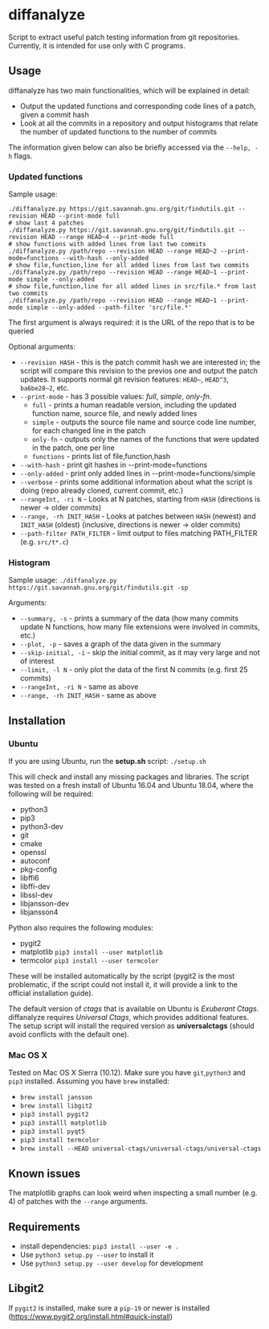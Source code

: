 # diffanalyze
Script to extract useful patch testing information from git repositories. Currently, it is intended for use only with C programs.

## Usage
diffanalyze has two main functionalities, which will be explained in detail:
- Output the updated functions and corresponding code lines of a patch, given a commit hash
- Look at all the commits in a repository and output histograms that relate the number of updated functions to the number of commits

The information given below can also be briefly accessed via the `--help, -h` flags.

### Updated functions
Sample usage:
```
./diffanalyze.py https://git.savannah.gnu.org/git/findutils.git --revision HEAD --print-mode full
# show last 4 patches
./diffanalyze.py https://git.savannah.gnu.org/git/findutils.git --revision HEAD --range HEAD~4 --print-mode full
# show functions with added lines from last two commits
./diffanalyze.py /path/repo --revision HEAD --range HEAD~2 --print-mode=functions --with-hash --only-added
# show file,function,line for all added lines from last two commits
./diffanalyze.py /path/repo --revision HEAD --range HEAD~1 --print-mode simple --only-added
# show file,function,line for all added lines in src/file.* from last two commits
./diffanalyze.py /path/repo --revision HEAD --range HEAD~1 --print-mode simple --only-added --path-filter 'src/file.*'
```

The first argument is always required: it is the URL of the repo that is to be queried

Optional arguments:
- `--revision HASH` - this is the patch commit hash we are interested in; the script will compare this revision to the previos one and output the patch updates. It supports normal git revision features: `HEAD~`, `HEAD^3`, `ba6be28~2`, etc.
- `--print-mode` - has 3 possible values: *full*, *simple*, *only-fn*.
    - `full` - prints a human readable version, including the updated function name, source file, and newly added lines
    - `simple` - outputs the source file name and source code line number, for each changed line in the patch
    - `only-fn` - outputs only the names of the functions that were updated in the patch, one per line
    - `functions` - prints list of file,function,hash
- `--with-hash` - print git hashes in --print-mode=functions
- `--only-added` - print only added lines in --print-mode=functions/simple
- `--verbose` - prints some additional information about what the script is doing (repo already cloned, current commit, etc.)
- `--rangeInt, -ri N` - Looks at N patches, starting from `HASH` (directions is newer -> older commits)
- `--range, -rh INIT_HASH` - Looks at patches between `HASH` (newest) and `INIT_HASH` (oldest) (inclusive, directions is newer -> older commits)
- `--path-filter PATH_FILTER` - limit output to files matching PATH_FILTER (e.g. `src/t*.c`)

### Histogram
Sample usage:
`./diffanalyze.py https://git.savannah.gnu.org/git/findutils.git -sp`

Arguments:
- `--summary, -s` - prints a summary of the data (how many commits update N functions, how many file extensions were involved in commits, etc.)
- `--plot, -p` - saves a graph of the data given in the summary
- `--skip-initial, -i` - skip the initial commit, as it may very large and not of interest
- `--limit, -l N` - only plot the data of the first N commits (e.g. first 25 commits)
- `--rangeInt, -ri N` - same as above
- `--range, -rh INIT_HASH` - same as above

## Installation
### Ubuntu
If you are using Ubuntu, run the **setup.sh** script:
    `./setup.sh`

This will check and install any missing packages and libraries. The script was tested on a fresh install of Ubuntu 16.04 and Ubuntu 18.04, where the following will be required:

- python3
- pip3
- python3-dev
- git
- cmake
- openssl
- autoconf
- pkg-config
- libffi6 
- libffi-dev
- libssl-dev
- libjansson-dev
- libjansson4

Python also requires the following modules:
- pygit2
- matplotlib
  ```pip3 install --user matplotlib```
- termcolor
  ```pip3 install --user termcolor```

These will be installed automatically by the script (pygit2 is the most problematic, if the script could not install it, it will provide a link to the official installation guide).

The default version of *ctags* that is available on Ubuntu is *Exuberant Ctags*. diffanalyze requires *Universal Ctags*, which provides additional features. The setup script will install the required version as **universalctags** (should avoid conflicts with the default one).

### Mac OS X
Tested on Mac OS X Sierra (10.12).
Make sure you have `git`,`python3` and `pip3` installed.
Assuming you have `brew` installed:
- `brew install jansson`
- `brew install libgit2`
- `pip3 install pygit2`
- `pip3 installl matplotlib`
- `pip3 install pyqt5`
- `pip3 install termcolor`
- `brew install --HEAD universal-ctags/universal-ctags/universal-ctags`
## Known issues
The matplotlib graphs can look weird when inspecting a small number (e.g. 4) of patches with the `--range` arguments.

## Requirements

* install dependencies: `pip3 install --user -e .`
* Use ```python3 setup.py --user``` to install it
* Use ```python3 setup.py --user develop``` for development

## Libgit2 

If `pygit2` is installed, make sure a `pip-19` or newer is installed (https://www.pygit2.org/install.html#quick-install)
